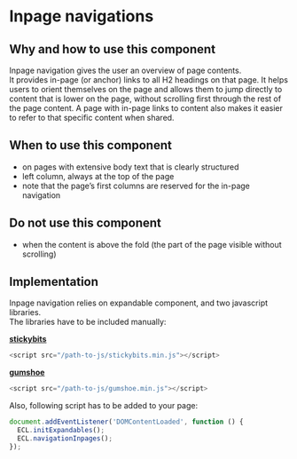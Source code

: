 # Inpage navigations

## Why and how to use this component

Inpage navigation gives the user an overview of page contents.  
It provides in-page (or anchor) links to all H2 headings on that page. It helps users to orient themselves on the page and allows them to jump directly to content that is lower on the page, without scrolling first through the rest of the page content. A page with in-page links to content also makes it easier to refer to that specific content when shared.

## When to use this component

- on pages with extensive body text that is clearly structured
- left column, always at the top of the page
- note that the page’s first columns are reserved for the in-page navigation

## Do not use this component

- when the content is above the fold (the part of the page visible without scrolling)

## Implementation

Inpage navigation relies on expandable component, and two javascript libraries.  
The libraries have to be included manually:

[**stickybits**](https://github.com/dollarshaveclub/stickybits)
```js
<script src="/path-to-js/stickybits.min.js"></script>
```

[**gumshoe**](https://github.com/cferdinandi/gumshoe/)
```js
<script src="/path-to-js/gumshoe.min.js"></script>
```

Also, following script has to be added to your page:

```js
document.addEventListener('DOMContentLoaded', function () {
  ECL.initExpandables();
  ECL.navigationInpages();
});
```
